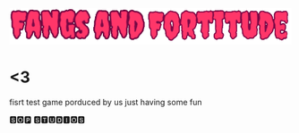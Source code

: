 ![alt text](https://github.com/Scout-lander/Fang/blob/main/Assets/Art/BG/Fangs.png?raw=true)

# <3

fisrt test game porduced by us just having some fun
























🆂🅾🅿      🆂🆃🆄🅳🅸🅾🆂